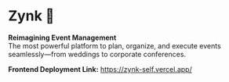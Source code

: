 # Zynk 🚀

**Reimagining Event Management**  
The most powerful platform to plan, organize, and execute events seamlessly—from weddings to corporate conferences.

**Frontend Deployment Link:**
https://zynk-self.vercel.app/